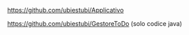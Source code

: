 https://github.com/ubiestubi/Applicativo

https://github.com/ubiestubi/GestoreToDo (solo codice java)
